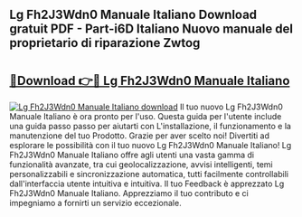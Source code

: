 ## Lg Fh2J3Wdn0 Manuale Italiano Download gratuit PDF - Part-i6D Italiano Nuovo manuale del proprietario di riparazione Zwtog

# <h2><a href="http://dfcyzi.blite.top/?on=Lg+Fh2J3Wdn0+Manuale+Italiano">🔗Download 👉🔴 Lg Fh2J3Wdn0 Manuale Italiano</a></h2>

[![Lg Fh2J3Wdn0 Manuale Italiano download](https://i.imgur.com/lujVjoI.png)](http://dfcyzi.blite.top/?on=Lg+Fh2J3Wdn0+Manuale+Italiano)
Il tuo nuovo Lg Fh2J3Wdn0 Manuale Italiano è ora pronto per l'uso. Questa guida per l'utente include una guida passo passo per aiutarti con L'installazione, il funzionamento e la manutenzione del tuo Prodotto. Grazie per aver scelto noi! Divertiti ad esplorare le possibilità con il tuo nuovo Lg Fh2J3Wdn0 Manuale Italiano! Lg Fh2J3Wdn0 Manuale Italiano offre agli utenti una vasta gamma di funzionalità avanzate, tra cui geolocalizzazione, avvisi intelligenti, temi personalizzabili e sincronizzazione automatica, tutti facilmente controllabili dall'interfaccia utente intuitiva e intuitiva. Il tuo Feedback è apprezzato Lg Fh2J3Wdn0 Manuale Italiano. Apprezziamo il tuo contributo e ci impegniamo a fornirti un servizio eccezionale.
